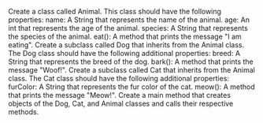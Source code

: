 Create a class called Animal. 
This class should have the following properties: name: A String that represents the name of the animal. age: An int that represents the age of the animal. 
species: A String that represents the species of the animal. eat(): A method that prints the message "I am eating". Create a subclass called Dog that inherits from the Animal class. 
The Dog class should have the following additional properties: breed: A String that represents the breed of the dog. bark(): A method that prints the message "Woof!". 
Create a subclass called Cat that inherits from the Animal class. The Cat class should have the following additional properties: furColor: A String that represents the fur color of the cat. meow(): A method that prints the message "Meow!". 
Create a main method that creates objects of the Dog, Cat, and Animal classes and calls their respective methods.
